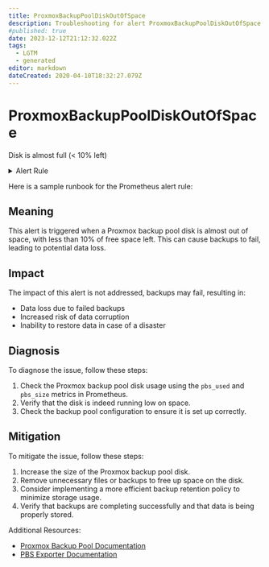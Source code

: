 ```yaml
---
title: ProxmoxBackupPoolDiskOutOfSpace
description: Troubleshooting for alert ProxmoxBackupPoolDiskOutOfSpace
#published: true
date: 2023-12-12T21:12:32.022Z
tags: 
  - LGTM
  - generated
editor: markdown
dateCreated: 2020-04-10T18:32:27.079Z
---
```


# ProxmoxBackupPoolDiskOutOfSpace

Disk is almost full (< 10% left)

<details>
  <summary>Alert Rule</summary>

{{% rule "pbs-exporter/pbs-exporter.yml" "ProxmoxBackupPoolDiskOutOfSpace" %}}

{{% comment %}}

```yaml
alert: ProxmoxBackupPoolDiskOutOfSpace
expr: pbs_used / pbs_size * 100 > 90
for: 2m
labels:
    severity: warning
annotations:
    summary: Proxmox datastore out of space (datastore {{ $labels.datastore }})
    description: |-
        Disk is almost full (< 10% left)
          VALUE = {{ $value }}
    runbook: https://srerun.github.io/prometheus-alerts/runbooks/pbs-exporter/proxmoxbackuppooldiskoutofspace/

```

{{% /comment %}}

</details>


Here is a sample runbook for the Prometheus alert rule:

## Meaning
This alert is triggered when a Proxmox backup pool disk is almost out of space, with less than 10% of free space left. This can cause backups to fail, leading to potential data loss.

## Impact
The impact of this alert is not addressed, backups may fail, resulting in:

* Data loss due to failed backups
* Increased risk of data corruption
* Inability to restore data in case of a disaster

## Diagnosis
To diagnose the issue, follow these steps:

1. Check the Proxmox backup pool disk usage using the `pbs_used` and `pbs_size` metrics in Prometheus.
2. Verify that the disk is indeed running low on space.
3. Check the backup pool configuration to ensure it is set up correctly.

## Mitigation
To mitigate the issue, follow these steps:

1. Increase the size of the Proxmox backup pool disk.
2. Remove unnecessary files or backups to free up space on the disk.
3. Consider implementing a more efficient backup retention policy to minimize storage usage.
4. Verify that backups are completing successfully and that data is being properly stored.

Additional Resources:

* [Proxmox Backup Pool Documentation](https://pve.proxmox.com/wiki/Backup)
* [PBS Exporter Documentation](https://github.com/prometheus-community/pbs-exporter)